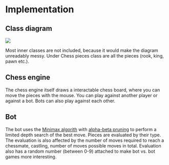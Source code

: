 # Implementation

## Class diagram

<img src="https://raw.githubusercontent.com/wood101/ChessAITiraLab/master/Documentation/Graphs/class_diagram.png">

Most inner classes are not included, because it would make the diagram unreadably messy. Under Chess pieces class are all the pieces (rook, king, pawn etc.).

## Chess engine

The chess engine itself draws a interactable chess board, where you can move the pieces with the mouse. You can play against another player or against a bot. Bots can also play against each other.

## Bot

The bot uses the [Minimax algorith](https://en.wikipedia.org/wiki/Minimax) with [alpha-beta pruning](https://en.wikipedia.org/wiki/Alpha%E2%80%93beta_pruning) to perform a limited depth search of the best move. Pieces are evaluated by their type. The evaluation is also affected by the number of moves required to reach a chessmate, castling, number of moves possible moves in total. Evaluation also has a random number (between 0-9) attached to make bot vs. bot games more interesting.